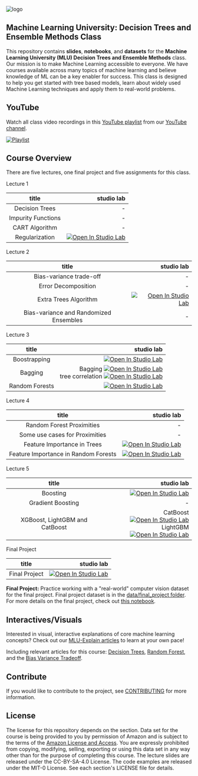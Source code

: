 ![logo](data/MLU_Logo.png)
## Machine Learning University: Decision Trees and Ensemble Methods Class

This repository contains __slides__, __notebooks__, and __datasets__ for the __Machine Learning University (MLU) Decision Trees and Ensemble Methods__ class. Our mission is to make Machine Learning accessible to everyone. We have courses available across many topics of machine learning and believe knowledge of ML can be a key enabler for success. This class is designed to help you get started with tree based models, learn about widely used Machine Learning techniques and apply them to real-world problems.

## YouTube
Watch all class video recordings in this [YouTube playlist](https://www.youtube.com/playlist?list=PL8P_Z6C4GcuXrj9crYtU_XaYh3Jac4x0p) from our [YouTube channel](https://www.youtube.com/channel/UC12LqyqTQYbXatYS9AA7Nuw/playlists).

[![Playlist](https://img.youtube.com/vi/DtX1hN0FRfk/0.jpg)](https://www.youtube.com/playlist?list=PL8P_Z6C4GcuXrj9crYtU_XaYh3Jac4x0p)

## Course Overview
There are five lectures, one final project and five assignments for this class.

Lecture 1

| title | studio lab |
| :---: | ---: |
| Decision Trees | - |
| Impurity Functions | - |
| CART Algorithm | - |
| Regularization | [![Open In Studio Lab](https://studiolab.sagemaker.aws/studiolab.svg)](https://studiolab.sagemaker.aws/import/github/aws-samples/aws-machine-learning-university-dte/blob/main/notebooks/lecture_1/DTE-LECTURE-1-PRUNE.ipynb)|

Lecture 2

| title | studio lab |
| :---: | ---: |
| Bias-variance trade-off | - |
| Error Decomposition | - |
| Extra Trees Algorithm | [![Open In Studio Lab](https://studiolab.sagemaker.aws/studiolab.svg)](https://studiolab.sagemaker.aws/import/github/aws-samples/aws-machine-learning-university-dte/blob/main/notebooks/lecture_2/DTE-LECTURE-2-TREE-VARIANCE.ipynb)|
| Bias-variance and Randomized Ensembles | - |


Lecture 3

| title | studio lab |
| :---: | ---: |
| Boostrapping | [![Open In Studio Lab](https://studiolab.sagemaker.aws/studiolab.svg)](https://studiolab.sagemaker.aws/import/github/aws-samples/aws-machine-learning-university-dte/blob/main/notebooks/lecture_3/DTE-LECTURE-3-BOOTSTRAP.ipynb)|
| Bagging |Bagging [![Open In Studio Lab](https://studiolab.sagemaker.aws/studiolab.svg)](https://studiolab.sagemaker.aws/import/github/aws-samples/aws-machine-learning-university-dte/blob/main/notebooks/lecture_3/DTE-LECTURE-3-BAGGING-OVERFIT.ipynb) <br> tree correlation [![Open In Studio Lab](https://studiolab.sagemaker.aws/studiolab.svg)](https://studiolab.sagemaker.aws/import/github/aws-samples/aws-machine-learning-university-dte/blob/main/notebooks/lecture_3/DTE-LECTURE-3-TREE-CORRELATION.ipynb)|
| Random Forests | [![Open In Studio Lab](https://studiolab.sagemaker.aws/studiolab.svg)](https://studiolab.sagemaker.aws/import/github/aws-samples/aws-machine-learning-university-dte/blob/main/notebooks/lecture_3/DTE-LECTURE-3-RANDOM-FOREST.ipynb)|


Lecture 4

| title | studio lab |
| :---: | ---: |
| Random Forest Proximities | - |
| Some use cases for Proximities | - |
| Feature Importance in Trees | [![Open In Studio Lab](https://studiolab.sagemaker.aws/studiolab.svg)](https://studiolab.sagemaker.aws/import/github/aws-samples/aws-machine-learning-university-dte/blob/main/notebooks/lecture_4/DTE-LECTURE-4-PERMUTATION-FEATURE-IMP.ipynb)|
| Feature Importance in Random Forests |[![Open In Studio Lab](https://studiolab.sagemaker.aws/studiolab.svg)](https://studiolab.sagemaker.aws/import/github/aws-samples/aws-machine-learning-university-dte/blob/main/notebooks/lecture_4/DTE-LECTURE-4-FEATURE-IMPORTANCE.ipynb) |


Lecture 5

| title | studio lab |
| :---: | ---: |
| Boosting | [![Open In Studio Lab](https://studiolab.sagemaker.aws/studiolab.svg)](https://studiolab.sagemaker.aws/import/github/aws-samples/aws-machine-learning-university-dte/blob/main/notebooks/lecture_5/DTE-LECTURE-5-BOOSTING.ipynb)|
| Gradient Boosting | - |
| XGBoost, LightGBM and CatBoost | CatBoost [![Open In Studio Lab](https://studiolab.sagemaker.aws/studiolab.svg)](https://studiolab.sagemaker.aws/import/github/aws-samples/aws-machine-learning-university-dte/blob/main/notebooks/lecture_5/DTE-LECTURE-5-CATBOOST.ipynb) <br> LightGBM [![Open In Studio Lab](https://studiolab.sagemaker.aws/studiolab.svg)](https://studiolab.sagemaker.aws/import/github/aws-samples/aws-machine-learning-university-dte/blob/main/notebooks/lecture_5/DTE-LECTURE-5-LIGHTGBM.ipynb)|

Final Project

| title | studio lab |
| :---: | ---: |
| Final Project | [![Open In Studio Lab](https://studiolab.sagemaker.aws/studiolab.svg)](https://studiolab.sagemaker.aws/import/github/aws-samples/aws-machine-learning-university-dte/blob/main/notebooks/final_project/DTE-FINAL-PROJECT.ipynb)|


__Final Project:__ Practice working with a "real-world" computer vision dataset for the final project. Final project dataset is in the [data/final_project folder](https://github.com/aws-samples/aws-machine-learning-university-dte/tree/main/data/final_project). For more details on the final project, check out [this notebook](https://github.com/aws-samples/aws-machine-learning-university-dte/blob/main/notebooks/final_project/DTE-FINAL-PROJECT.ipynb).

## Interactives/Visuals
Interested in visual, interactive explanations of core machine learning concepts? Check out our [MLU-Explain articles](https://mlu-explain.github.io/) to learn at your own pace! 

Including relevant articles for this course: [Decision Trees](https://mlu-explain.github.io/decision-tree/), [Random Forest](https://mlu-explain.github.io/random-forest/), and the [Bias Variance Tradeoff](https://mlu-explain.github.io/bias-variance/).

## Contribute
If you would like to contribute to the project, see [CONTRIBUTING](CONTRIBUTING.md) for more information.

## License
The license for this repository depends on the section.  Data set for the course is being provided to you by permission of Amazon and is subject to the terms of the [Amazon License and Access](https://www.amazon.com/gp/help/customer/display.html?nodeId=201909000). You are expressly prohibited from copying, modifying, selling, exporting or using this data set in any way other than for the purpose of completing this course. The lecture slides are released under the CC-BY-SA-4.0 License.  The code examples are released under the MIT-0 License. See each section's LICENSE file for details.
